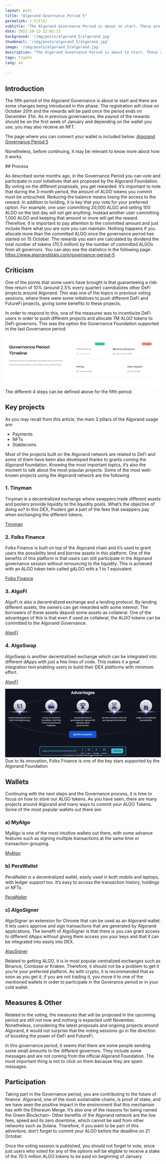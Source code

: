 ```yaml
---
layout: post
title: "Algorand Governance Period 5"
permalink: /:title/
subtitle: "The Algorand Governance Period is about to start. These are some of the most important topics to consider."
date: 2022-10-13 12:01:13
background: '/img/posts/algorand_5/algorand.jpg'
thumbnail: '/img/posts/algorand_5/algorand.jpg'
image: '/img/posts/algorand_5/algorand.jpg'
description: "The Algorand Governance Period is about to start. These are some of the most important topics to consider, including some of the most important wallets in this blockchan"
tags: Crypto
lang: en

---
```



## Introduction

<div class="text-article">
The fifth period of the Algorand Governance is about to start and there are some changes being introduced in this phase. The registration will close on October 20th and the rewards will be paid once the period ends on December 31st. 
As in previous governances, the payout of the rewards should be on the first week of January and depending on the wallet you use, you may also receive an NFT.
</div>
<div>
<p>
The page where you can connect your wallet is included below:
            <a href="https://governance.algorand.foundation/governance-period-5">Algorand Governance Period 5</a>

Nonetheless, before continuing, it may be relevant to know more about how it works.
</p>
</div>
## Process

As described some months ago, in the Governance Period you can vote and participate in cool initiatives that are
proposed by the Algorand Foundation. By voting on the different proposals, you get rewarded. It’s important to note that
during the 3-month period, the amount of ALGO tokens you commit must be untouched. Reducing the balance means losing the
access to the reward. In addition to holding, it is key that you vote for your preferred option. For example, one user
committing 20,000 ALGO and selling 100 ALGO on the last day will not get anything. Instead another user committing 1,000
ALGO and keeping that amount or more will get the reward. Therefore, it is important to pay attention to the committed
amount and just include there what you are sure you can maintain. Nothing happens if you allocate more than the
committed ALGO once the governance period has started on 15 October. The rewards you earn are calculated by dividend the
total number of tokens (70.5 million) by the number of committed ALGOs from all governors. You can also see the
statistics in the following page: https://www.algorandstats.com/governance-period-5

## Criticism

One of the points that some users have brought is that guaranteeing a risk-free return of 10% (around 2.5% every
quarter) cannibalizes other DeFi projects around Algorand. This was one of the topics in previous voting sessions, where
there were some initiatives to push different DeFi and FutureFi projects, giving some benefits to these projects.

In order to respond to this, one of the measures was to incentivize DeFi users in order to push different projects and
allocate 7M ALGO tokens to DeFi governors. This was the option the Governance Foundation supported in the last
Governance period.


<p>
    <img class="img-fluid" src="/img/posts/algorand_5/timeline.jpg" alt="Steps">
    <span class="caption text-muted">The different 4 steps can be defined above for the fifth period
</span>
</p>

## Key projects
As you may recall from this article, the main 3 pillars of the Algorand usage are:
- Payments 
- NFTs 
- Stablecoins 

Most of the projects built on the Algorand network are related to DeFi and some of them
have been also developed thanks to grants coming the Algorand foundation. Knowing the most important topics, it’s also
the moment to talk about the most popular projects. Some of the most well-known projects using the Algorand network are
the following

### 1. Tinyman

Tinyman is a decentralized exchange where swappers trade different assets and poolers provide liquidity to the liquidity
pools. What’s the objective of doing so? In this DEX, Poolers get a part of the fees that swappers pay when exchanging
the different tokens.

[Tinyman](https://tinyman.org/)

### 2. Folks Finance
Folks Finance is built on top of the Algorand chain and it’s used to grant users the possibility
lend and borrow assets in this platform. One of the benefits of this platform is that users can still participate in the
Algorand governance session without renouncing to the liquidity. This is achieved with an ALGO token twin called gALGO
with a 1 to 1 equivalent.

[Folks Finance](https://folks.finance/)

### 3. AlgoFI
AlgoFi is also a decentralized exchange and a lending protocol. By lending different assets, the owners can
get rewarded with some interest. The borrowers of these assets deposit some assets as collateral. One of the advantages
of this is that even if used as collateral, the ALGO tokens can be committed to the Algorand Governance.

[AlgoFI](AlgoFI)

### 4. AlgoSwap
AlgoSwap is another decentralized exchange which can be integrated into different dApps with just a few
lines of code. This makes it a great integration tool enabling users to build their DEX platforms with minimum effort.

[AlgoFI](https://algopay.finance/algoswap/)

<p>
    <img class="img-fluid" src="/img/posts/algorand_5/folks_finance.jpg" alt="Folks Finance">
    <span class="caption text-muted">Due to its innovation, Folks Finance is one of the key stars supported by the Algorand Foundation
</span>
</p>

## Wallets 
Continuing with the next steps and the Governance process, it is time to focus on how to store our ALGO
tokens. As you have seen, there are many projects around Algorand and many ways to commit your ALGO Tokens. Some of the
most popular wallets out there are:

### a) MyAlgo 
MyAlgo is one of the most intuitive wallets out there, with some advance features such as signing multiple
transactions at the same time or transaction-grouping.

[MyAlgo](https://wallet.myalgo.com/)

### b) PeraWallet 
PeraWallet is a decentralized wallet, easily used in both mobile and laptops, with ledger support too.
It’s easy to access the transaction history, holdings or NFTs.

[PeraWallet](https://perawallet.app/)

### c) AlgoSigner
AlgoSigner an extension for Chrome that can be used as an Algorand wallet. It lets users approve and
sign transactions that are generated by Algorand applications. The benefit of AlgoSigner is that there is you can grant
access to different dApps without giving them access you your keys and that it can be integrated into easily into DEX.

[AlgoSigner](https://chrome.google.com/webstore/detail/algosigner/kmmolakhbgdlpkjkcjkebenjheonagdm)

Related to getting ALGO, it is in most popular centralized exchanges such as Binance, Coinbase or Kraken. Therefore, it
should not be a problem to get it you’re your preferred platform. As with crypto, it is recommended that as soon as you
get it, if you are not trading it, you move it to one of the mentioned wallets in order to participate in the Goverance
period or in your cold wallet.

## Measures & Other 
Related to the voting, the measures that will be proposed in the upcoming period are still not now
and nothing is expected until November. Nonetheless, considering the latest proposals and ongoing projects around
Algorand, it would not surprise that the voting sessions go in the direction of boosting the power of DeFi and FutureFi.

In this governance period, it seems that there are some people sending some small amounts to the different governors.
They include some messages and are not coming from the official Algorand Foundation. The most important thing is not to
click on them because they are spam messages.

## Participation
Taking part in the Governance period, you are contributing to the future of finance. Algorand, one of the most sustainable chains, is proof of stake, and we have
seen the positive impact in the environment that this mechanism has with the Ethereum Merge. It’s also one of the
reasons for being named the Green Blockchain- Other benefits of the Algorand network are the low fees, speed and its
zero downtime, which cannot be said from other networks such as Solana. Therefore, if you want to be part of this
adventure, don’t forget to commit your ALGO before the deadline on 21 October. 

Once the voting session is published, you
should not forget to vote, since just users who voted for any of the options will be eligible to receive a stake of the
70.5 million ALGO tokens to be paid on beginning of January

